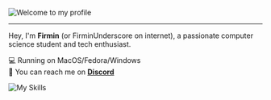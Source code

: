 ![Welcome to my profile](./welcome.png)

---

Hey, I'm **Firmin** (or FirminUnderscore on internet), a passionate computer science student and tech enthusiast.

💻 Running on MacOS/Fedora/Windows<br>
💬 You can reach me on **[Discord](http://discord.com/users/1087664832863547493)**<br>

![My Skills](https://skillicons.dev/icons?i=ts,js,bun,tailwind,nuxtjs,figma)
